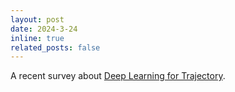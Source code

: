 ```yaml
---
layout: post
date: 2024-3-24
inline: true
related_posts: false
---
```


A recent survey about [Deep Learning for Trajectory](https://arxiv.org/abs/2403.14151).
